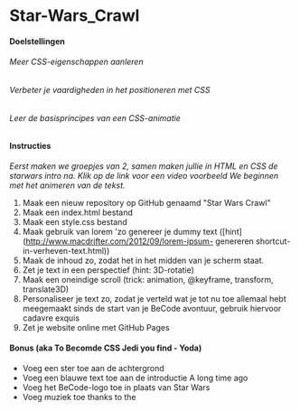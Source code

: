 # Star-Wars_Crawl

#### Doelstellingen
###### Meer CSS-eigenschappen aanleren
###### Verbeter je vaardigheden in het positioneren met CSS
###### Leer de basisprincipes van een CSS-animatie

#### Instructies
*Eerst maken we groepjes van 2, samen maken jullie in HTML en CSS de starwars intro na.*
*Klik op de link voor een video voorbeeld We beginnen met het animeren van de tekst.*
1. Maak een nieuw repository op GitHub genaamd "Star Wars Crawl"
1. Maak een index.html bestand
1. Maak een style.css bestand
1. Maak gebruik van lorem 'zo genereer je dummy text ([hint](http://www.macdrifter.com/2012/09/lorem-ipsum- genereren shortcut-in-verheven-text.html))
1. Maak de inhoud zo, zodat het in het midden van je scherm staat.
1. Zet je text in een perspectief (hint: 3D-rotatie)
1. Maak een oneindige scroll (trick: animation, @keyframe, transform, translate3D)
1. Personaliseer je text zo, zodat je verteld wat je tot nu toe allemaal hebt meegemaakt sinds de start van je BeCode avontuur, gebruik hiervoor cadavre exquis
1. Zet je website online met GitHub Pages

#### Bonus (aka To Becomde CSS Jedi you find - Yoda)
* Voeg een ster toe aan de achtergrond
* Voeg een blauwe text toe aan de introductie A long time ago
* Voeg het BeCode-logo toe in plaats van Star Wars
* Voeg muziek toe thanks to the <audio> tag
  
  
  
  
